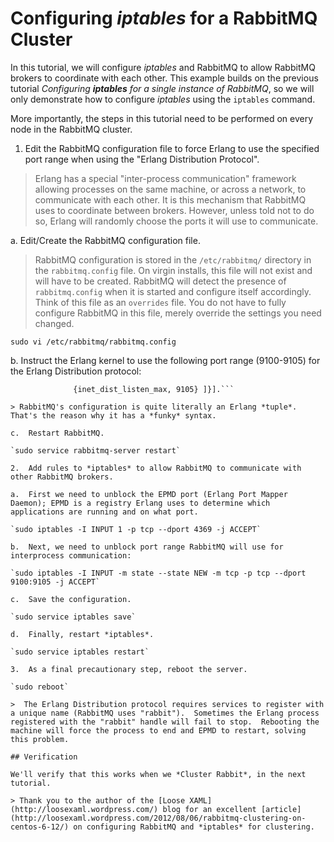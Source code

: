 # Configuring *iptables* for a RabbitMQ Cluster

In this tutorial, we will configure *iptables* and RabbitMQ to allow RabbitMQ brokers to coordinate with each other.  This example builds on the previous tutorial *Configuring **iptables** for a single instance of RabbitMQ*, so we will only demonstrate how to configure *iptables* using the `iptables` command.

More importantly, the steps in this tutorial need to be performed on every node in the RabbitMQ cluster.

1.  Edit the RabbitMQ configuration file to force Erlang to use the specified port range when using the "Erlang Distribution Protocol".

  >  Erlang has a special "inter-process communication" framework allowing processes on the same machine, or across a network, to communicate with each other.  It is this mechanism that RabbitMQ uses to coordinate between brokers.  However, unless told not to do so, Erlang will randomly choose the ports it will use to communicate.

  a.  Edit/Create the RabbitMQ configuration file.

  >  RabbitMQ configuration is stored in the `/etc/rabbitmq/` directory in the `rabbitmq.config` file.  On virgin installs, this file will not exist and will have to be created.  RabbitMQ will detect the presence of `rabbitmq.config` when it is started and configure itself accordingly.  Think of this file as an `overrides` file.  You do not have to fully configure RabbitMQ in this file, merely override the settings you need changed.

  `sudo vi /etc/rabbitmq/rabbitmq.config`

  b.  Instruct the Erlang kernel to use the following port range (9100-9105) for the Erlang Distribution protocol:

  ```[{kernel, [ {inet_dist_listen_min, 9100}, 
                {inet_dist_listen_max, 9105} ]}].```

  > RabbitMQ's configuration is quite literally an Erlang *tuple*.  That's the reason why it has a *funky* syntax.

  c.  Restart RabbitMQ.

  `sudo service rabbitmq-server restart`

2.  Add rules to *iptables* to allow RabbitMQ to communicate with other RabbitMQ brokers.

  a.  First we need to unblock the EPMD port (Erlang Port Mapper Daemon); EPMD is a registry Erlang uses to determine which applications are running and on what port.

  `sudo iptables -I INPUT 1 -p tcp --dport 4369 -j ACCEPT`

  b.  Next, we need to unblock port range RabbitMQ will use for interprocess communication:

  `sudo iptables -I INPUT -m state --state NEW -m tcp -p tcp --dport 9100:9105 -j ACCEPT`

  c.  Save the configuration.

  `sudo service iptables save`

  d.  Finally, restart *iptables*.

  `sudo service iptables restart`

3.  As a final precautionary step, reboot the server.

  `sudo reboot`

  >  The Erlang Distribution protocol requires services to register with a unique name (RabbitMQ uses "rabbit").  Sometimes the Erlang process registered with the "rabbit" handle will fail to stop.  Rebooting the machine will force the process to end and EPMD to restart, solving this problem.

## Verification

We'll verify that this works when we *Cluster Rabbit*, in the next tutorial.

> Thank you to the author of the [Loose XAML](http://loosexaml.wordpress.com/) blog for an excellent [article](http://loosexaml.wordpress.com/2012/08/06/rabbitmq-clustering-on-centos-6-12/) on configuring RabbitMQ and *iptables* for clustering.

